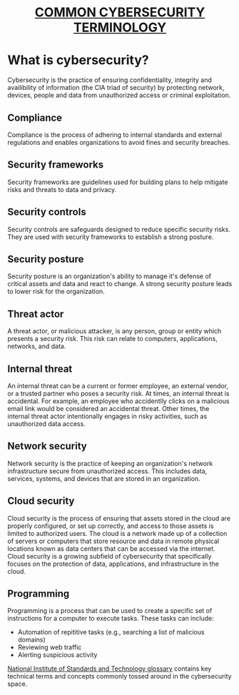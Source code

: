 <h1 style="text-align: center; text-decoration: underline;">COMMON CYBERSECURITY TERMINOLOGY</h1>

# What is cybersecurity?
Cybersecurity is the practice of ensuring confidentiality, integrity and availibility of information (the CIA triad of security) by protecting network, devices, people and data from unauthorized access or criminal exploitation.

## Compliance 
Compliance is the process of adhering to internal standards and external regulations and enables organizations to avoid fines and security breaches.

## Security frameworks
Security frameworks are guidelines used for building plans to help mitigate risks and threats to data and privacy.

## Security controls
Security controls are safeguards designed to reduce specific security risks. They are used with security frameworks to establish a strong posture.

## Security posture
Security posture is an organization's ability to manage it's defense of critical assets and data and react to change. A strong security posture leads to lower risk for the organization.

## Threat actor
A threat actor, or malicious attacker, is any person, group or entity which presents a security risk. This risk can relate to computers, applications, networks, and data.

## Internal threat
An internal threat can be a current or former employee, an external vendor, or a trusted partner who poses a security risk. At times, an internal threat is accidental. For example, an employee who accidentlly clicks on a malicious email link would be considered an accidental threat. Other times, the internal threat actor intentionally engages in risky activities, such as unauthorized data access.

## Network security
Network security is the practice of keeping an organization's network infrastructure secure from unauthorized access. This includes data, services, systems, and devices that are stored in an organization.

## Cloud security
Cloud security is the process of ensuring that assets stored in the cloud are properly configured, or set up correctly, and access to those assets is limited to authorized users. The cloud is a network made up of a collection of servers or computers that store resource and data in remote physical locations known as data centers that can be accessed via the internet. Cloud security is a growing subfield of cybersecurity that specifically focuses on the protection of data, applications, and infrastructure in the cloud.

## Programming
Programming is a process that can be used to create a specific set of instructions for a computer to execute tasks. These tasks can include:

* Automation of repititive tasks (e.g., searching a list of malicious domains)
* Reviewing web traffic
* Alerting suspicious activity

[National Institute of Standards and Technology glossary](https://csrc.nist.gov/glossary) contains key technical terms and concepts commonly tossed around in the cybersecurity space.


